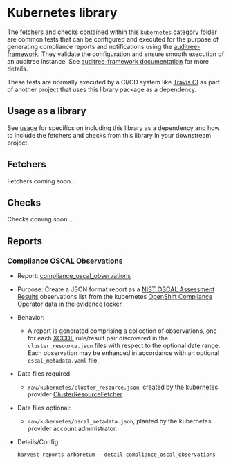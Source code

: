 # Kubernetes library

The fetchers and checks contained within this `kubernetes` category folder are
common tests that can be configured and executed for the purpose of generating
compliance reports and notifications using the [auditree-framework][].  They
validate the configuration and ensure smooth execution of an auditree instance.
See [auditree-framework documentation][] for more details.

These tests are normally executed by a CI/CD system like
[Travis CI](https://travis-ci.com/) as part of another project that uses this
library package as a dependency.

## Usage as a library

See [usage][] for specifics on including this library as a dependency and how
to include the fetchers and checks from this library in your downstream project.

## Fetchers

Fetchers coming soon...

## Checks

Checks coming soon...

## Reports

### Compliance OSCAL Observations 

* Report: [compliance_oscal_observations][compliance-oscal-observations]
* Purpose: Create a JSON format report as a [NIST OSCAL Assessment Results][assessment-results] observations list from the kubernetes [OpenShift Compliance Operator][compliance-operator] data in the evidence locker.
* Behavior: 
    * A report is generated comprising a collection of observations, one for each [XCCDF][xccdf] rule/result pair discovered in the `cluster_resource.json` files with respect to the optional date range. Each observation may be enhanced in accordance with an optional `oscal_metadata.yaml` file.
* Data files required:
    * `raw/kubernetes/cluster_resource.json`, created by the kubernetes provider [ClusterResourceFetcher][fetch-cluster-resource].
* Data files optional:
    * `raw/kubernetes/oscal_metadata.json`, planted by the kubernetes provider account administrator.
* Details/Config:

   ```shell
   harvest reports arboretum --detail compliance_oscal_observations
   ```

[compliance-oscal-observations]: https://github.com/ComplianceAsCode/auditree-arboretum/blob/main/arboretum/kubernetes/reports/compliance_oscal_observations.py
[fetch-cluster-resource]: https://github.ibm.com/auditree/auditree-central/blob/master/auditree_central/provider/iks/fetchers/fetch_cluster_resource.py
[assessment-results]: https://pages.nist.gov/OSCAL/documentation/schema/assessment-results-layer/assessment-results/
[xccdf]: https://csrc.nist.gov/projects/security-content-automation-protocol/specifications/xccdf
[compliance-operator]: https://github.com/openshift/compliance-operator/blob/master/README.md
[auditree-framework]: https://github.com/ComplianceAsCode/auditree-framework
[auditree-framework documentation]: https://complianceascode.github.io/auditree-framework/
[usage]: https://github.com/ComplianceAsCode/auditree-arboretum#usage
